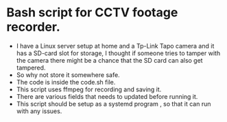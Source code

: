 # Bash script for CCTV footage recorder.
-  I have a Linux server setup at home and a Tp-Link Tapo camera and it has a SD-card slot for storage, I thought if someone tries to tamper with the camera there might be a chance that the SD card can also get tampered.
-  So why not store it somewhere safe.
-  The code is inside the code.sh file.
-  This script uses ffmpeg for recording and saving it.
-  There are various fields that needs to updated before running it.
-  This script should be setup as a systemd program , so that it can run with any issues.
